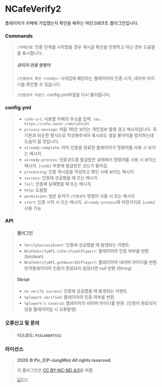 # NCafeVerify2

플레이어가 카페에 가입했는지 확인을 해주는 마인크래프트 플러그인입니다.

### Commands

> `/카페인증`: 인증 단계를 시작했을 경우 게시글 확인을 진행하고 아닌 경우 도움말을 표시합니다.
>
> ##### 관리자 전용 명령어
>
> `/인증관리 확인 <닉네임>`: 닉네임에 해당하는 플레이어의 인증 시각, 네이버 아이디를 확인할 수 있습니다.
>
> `/인증관리 리로드`: config.yml파일을 다시 불러옵니다.

### config.yml

> * `cafe-url`: 사용할 카페의 주소를 입력. `(ex. https://cafe.naver.com/cafeid)`
> * `privacy-message`: 처음 1회만 보이는 개인정보 활용 경고 메시지입니다. 꼭 기본과 비슷한 형식으로 작성해주셔야 혹시라도 생길 불이익을 방지하는데 도움이 될 것입니다.
> * `already-complete`: 이미 인증을 완료한 플레이어가 명령어를 사용 시 보이는 메시지.
> * `already-process`: 인증코드를 발급받은 상태에서 명령어를 사용 시 보이는 메시지. `{code}` 부분에 발급받은 코드가 들어감.
> * `processing`: 인증 게시글을 작성하고 확인 시에 보이는 메시지.
> * `success`: 인증에 성공했을 때 뜨는 메시지
> * `fail`: 인증에 실패했을 때 뜨는 메시지
> * `help`: 도움말
> * `permission`: 일반 유저가 `/인증관리` 명령어 사용 시 뜨는 메시지
> * `start`: 인증 시작 시 뜨는 메시지. `already-process`와 마찬가지로 `{code}`사용 가능

### API

> #### 플러그인
>
> * `VerifySuccessEvent`: 인증에 성공했을 때 발생되는 이벤트.
> * `NCafeVerifyAPI.isVerified(Player)`: 플레이어의 인증 여부를 반환 (boolean)
> * `NCafeVerifyAPI.getNaverID(Player)`: 플레이어의 네이버 아이디를 반환. 만약플레이어의 인증이 완료되지 않았다면 null 반환 (String)

> #### Skript
>
> * `on verify success`: 인증에 성공했을 때 발생되는 이벤트.
> * `%player% verified`: 플레이어의 인증 여부를 반환.
> * `%player%'s naverid`: 플레이어의 네이버 아이디를 반환. (인증이 완료되지 않을 플레이어일 시 오류발생)

### 오류신고 및 문의

> #### 디스코드:  `PIGLAND#7552`

### 라이선스

> **2020 &copy; Pic_E(P-JungMin) All rights reserved.**
>
> 이 플러그인은 [CC BY-NC-ND 4.0](https://creativecommons.org/licenses/by-nc-nd/4.0/)을 따름

> ![CC](https://upload.wikimedia.org/wikipedia/commons/f/f1/Cc-by-nc-nd_icon.svg)
